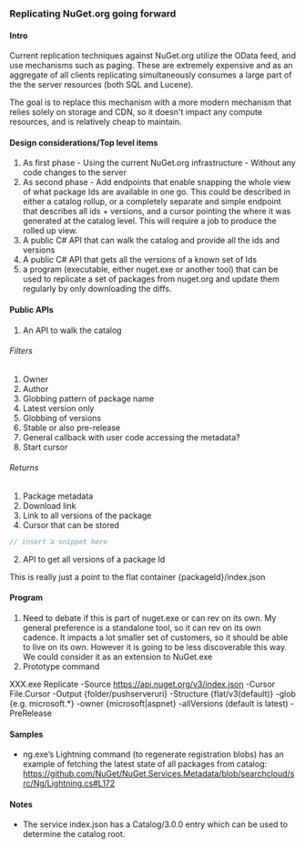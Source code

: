 ### Replicating NuGet.org going forward

#### Intro

Current replication techniques against NuGet.org utilize the OData feed, and use mechanisms such as paging. These are extremely expensive and as an aggregate of all clients replicating simultaneously consumes a large part of the the server resources (both SQL and Lucene).

The goal is to replace this mechanism with a more modern mechanism that relies solely on storage and CDN, so it doesn't impact any compute resources, and is relatively cheap to maintain.

#### Design considerations/Top level items
1. As first phase - Using the current NuGet.org infrastructure - Without any code changes to the server
2. As second phase - Add endpoints that enable snapping the whole view of what package Ids are available in one go. This could be described in either a catalog rollup, or a completely separate and simple endpoint that describes all ids + versions, and a cursor pointing the where it was generated at the catalog level. This will require a job to produce the rolled up view.
3. A public C# API that can walk the catalog and provide all the ids and versions
4. A public C# API that gets all the versions of a known set of Ids
5. a program (executable, either nuget.exe or another tool) that can be used to replicate a set of packages from nuget.org and update them regularly by only downloading the diffs.

#### Public APIs
1. An API to walk the catalog

###### Filters
1. Owner
2. Author
3. Globbing pattern of package name
4. Latest version only
5. Globbing of versions
6. Stable or also pre-release
7. General callback with user code accessing the metadata?
8. Start cursor

###### Returns
1. Package metadata
2. Download link
3. Link to all versions of the package
4. Cursor that can be stored

```c#
// insert a snippet here
```

2. API to get all versions of a package Id

This is really just a point to the flat container {packageId}/index.json

#### Program

1. Need to debate if this is part of nuget.exe or can rev on its own. My general preference is a standalone tool, so it can rev on its own cadence. It impacts a lot smaller set of customers, so it should be able to live on its own. However it is going to be less discoverable this way. We could consider it as an extension to NuGet.exe
2. Prototype command

XXX.exe Replicate -Source https://api.nuget.org/v3/index.json -Cursor File.Cursor -Output {folder/pushserveruri} -Structure {flat/v3(default)} -glob {e.g. microsoft.*} -owner {microsoft|aspnet} -allVersions (default is latest) -PreRelease

#### Samples

* ng.exe’s Lightning command (to regenerate registration blobs) has an example of fetching the latest state of all packages from catalog: https://github.com/NuGet/NuGet.Services.Metadata/blob/searchcloud/src/Ng/Lightning.cs#L172

#### Notes

* The service index.json has a Catalog/3.0.0 entry which can be used to determine the catalog root.